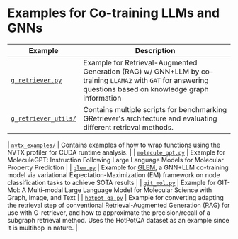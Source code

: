 # Examples for Co-training LLMs and GNNs

| Example                                      | Description                                                                                                                                                 |
| -------------------------------------------- | ----------------------------------------------------------------------------------------------------------------------------------------------------------- |
| [`g_retriever.py`](./g_retriever.py)         | Example for Retrieval-Augmented Generation (RAG) w/ GNN+LLM by co-training `LLAMA2` with `GAT` for answering questions based on knowledge graph information |
| [`g_retriever_utils/`](./g_retriever_utils/) | Contains multiple scripts for benchmarking GRetriever's architecture and evaluating different retrieval methods.                                            |

| [`nvtx_examples/`](./nvtx_examples/) | Contains examples of how to wrap functions using the NVTX profiler for CUDA runtime analysis. |
| [`molecule_gpt.py`](./molecule_gpt.py) | Example for MoleculeGPT: Instruction Following Large Language Models for Molecular Property Prediction |
| [`glem.py`](./glem.py) | Example for [GLEM](https://arxiv.org/abs/2210.14709), a GNN+LLM co-training model via variational Expectation-Maximization (EM) framework on node classification tasks to achieve SOTA results |
| [`git_mol.py`](./git_mol.py) | Example for GIT-Mol: A Multi-modal Large Language Model for Molecular Science with Graph, Image, and Text |
| [`hotpot_qa.py`](./hotpot_qa.py) | Example for converting adapting the retrieval step of conventional Retrieval-Augmented Generation (RAG) for use with G-retriever, and how to approximate the precision/recall of a subgraph retrieval method. Uses the HotPotQA dataset as an example since it is multihop in nature. |
